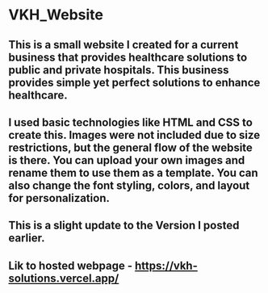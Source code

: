 # VKH_Website

## This is a small website I created for a current business that provides healthcare solutions to public and private hospitals. This business provides simple yet perfect solutions to enhance healthcare.
## I used basic technologies like HTML and CSS to create this. Images were not included due to size restrictions, but the general flow of the website is there. You can upload your own images and rename them to use them as a template. You can also change the font styling, colors, and layout for personalization.
## This is a slight update to the Version I posted earlier.

## Lik to hosted webpage - https://vkh-solutions.vercel.app/
